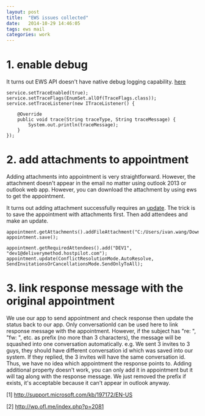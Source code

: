 ```yaml
---
layout: post
title:  "EWS issues collected"
date:   2014-10-29 14:46:05
tags: ews mail
categories: work
---
```


# 1. enable debug #

It turns out EWS API doesn't have native debug logging capability. [here](http://msdn.microsoft.com/en-us/library/office/dd633676(v=exchg.80).aspx)

    service.setTraceEnabled(true);
    service.setTraceFlags(EnumSet.allOf(TraceFlags.class));
    service.setTraceListener(new ITraceListener() {
        
        @Override
        public void trace(String traceType, String traceMessage) {
            System.out.println(traceMessage);
        }
    });

# 2. add attachments to appointment #

Adding attachments into appointment is very straightforward. However, the attachment doesn't appear in the email no matter using outlook 2013 or outlook web app.
However, you can download the attachment by using ews to get the appointment. 

It turns out adding attachment successfully requires an [update](https://social.msdn.microsoft.com/Forums/exchange/en-US/cf4b9d9a-7bbb-4caa-9d55-300371fa84ac/ews-attachment-not-sent-with-invitation). 
The trick is to save the appointment with attachments first. Then add attendees and make an update.

    appointment.getAttachments().addFileAttachment("C:/Users/ivan.wang/Downloads/aaa.txt");
    appointment.save();

    appointment.getRequiredAttendees().add("DEV1", "dev1@deliverymethod.hostpilot.com");
    appointment.update(ConflictResolutionMode.AutoResolve, SendInvitationsOrCancellationsMode.SendOnlyToAll);

# 3. link response message with the original appointment #

We use our app to send appointment and check response then update the status back to our app. Only conversationId can be used here to link response message with the appointment. However, if the subject has "re: ", "fw: ", etc. as prefix (no more than 3 characters), the message will be squashed into one conversation automatically. e.g. We sent 3 invites to 3 guys, they should have different conversation id which was saved into our system. If they replied, the 3 invites will have the same conversation id. Thus, we have no idea which appointment the response points to. Adding additional property doesn't work, you can only add it in appointment but it will tag along with the response message.
We just removed the prefix if exists, it's acceptable because it can't appear in outlook anyway. 

[1] http://support.microsoft.com/kb/197172/EN-US

[2] http://wp.ofl.me/index.php?p=2081

 
